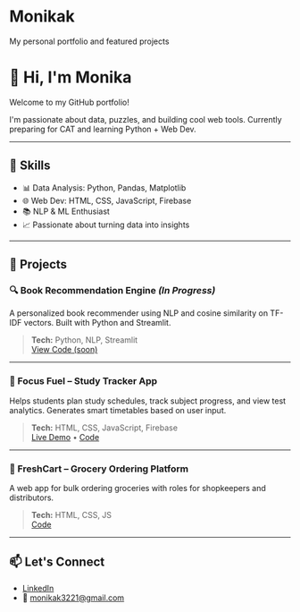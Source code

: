 # Monikak
My personal portfolio and featured projects
# 👋 Hi, I'm Monika  
Welcome to my GitHub portfolio!

I'm passionate about data, puzzles, and building cool web tools. Currently preparing for CAT and learning Python + Web Dev.

---

## 🔧 Skills  
- 📊 Data Analysis: Python, Pandas, Matplotlib  
- 🌐 Web Dev: HTML, CSS, JavaScript, Firebase  
- 📚 NLP & ML Enthusiast  
- 📈 Passionate about turning data into insights

---

## 📌 Projects

### 🔍 Book Recommendation Engine *(In Progress)*
A personalized book recommender using NLP and cosine similarity on TF-IDF vectors. Built with Python and Streamlit.

> **Tech:** Python, NLP, Streamlit  
> [View Code (soon)](https://github.com/yourusername/book-recommendation-engine)

---

### 🧠 Focus Fuel – Study Tracker App  
Helps students plan study schedules, track subject progress, and view test analytics. Generates smart timetables based on user input.

> **Tech:** HTML, CSS, JavaScript, Firebase  
> [Live Demo](#) • [Code](#)

---

### 🛒 FreshCart – Grocery Ordering Platform  
A web app for bulk ordering groceries with roles for shopkeepers and distributors.

> **Tech:** HTML, CSS, JS  
> [Code](#)

---

## 📫 Let's Connect  
- [LinkedIn](https://www.linkedin.com/in/monika-k-6a7643288)
- 📧 monikak3221@gmail.com
